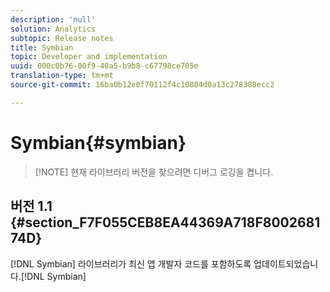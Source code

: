 ```yaml
---
description: 'null'
solution: Analytics
subtopic: Release notes
title: Symbian
topic: Developer and implementation
uuid: 000c0b76-00f9-40a5-b9b8-c67798ce705e
translation-type: tm+mt
source-git-commit: 16ba0b12e0f70112f4c10804d0a13c278388ecc2

---
```



# Symbian{#symbian}

> [!NOTE] 현재 라이브러리 버전을 찾으려면 디버그 로깅을 켭니다.

## 버전 1.1 {#section_F7F055CEB8EA44369A718F800268174D}

[!DNL Symbian] 라이브러리가 최신 앱 개발자 코드를 포함하도록 업데이트되었습니다.[!DNL Symbian]
